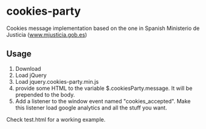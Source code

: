 # cookies-party
Cookies message implementation based on the one in Spanish Ministerio de Justicia (www.mjusticia.gob.es)

## Usage

1. Download
2. Load jQuery
3. Load jquery.cookies-party.min.js
4. provide some HTML to the variable $.cookiesParty.message. It will be prepended to the body.
5. Add a listener to the window event named "cookies_accepted". Make this listener load google analytics and all the stuff you want.

Check test.html for a working example.

